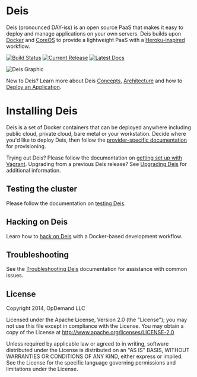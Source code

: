 # Deis

Deis (pronounced DAY-iss) is an open source PaaS that makes it easy to deploy and manage applications on your own servers. Deis builds upon [Docker](http://docker.io/) and [CoreOS](http://coreos.com) to provide a lightweight PaaS with a [Heroku-inspired](http://heroku.com) workflow.

[![Build Status](http://ci.deis.io/buildStatus/icon?job=test-master)](http://ci.deis.io/job/test-master/)
[![Current Release](http://img.shields.io/badge/release-v0.15.1-1eb0fc.svg)](https://github.com/deis/deis/releases/tag/v0.15.1)
[![Latest Docs](http://img.shields.io/badge/docs-latest-fc1e5e.svg)](http://docs.deis.io/en/latest/)

![Deis Graphic](https://s3-us-west-2.amazonaws.com/deis-images/deis-graphic.png)


New to Deis?  Learn more about Deis [Concepts](http://docs.deis.io/en/latest/understanding_deis/concepts/), [Architecture](http://docs.deis.io/en/latest/understanding_deis/architecture/) and how to [Deploy an Application](http://docs.deis.io/en/latest/using_deis/deploy-application/).

# Installing Deis

Deis is a set of Docker containers that can be deployed anywhere including public cloud, private cloud, bare metal or your workstation. Decide where you'd like to deploy Deis, then follow the [provider-specific documentation](http://docs.deis.io/en/latest/installing_deis/) for provisioning.

Trying out Deis? Please follow the documentation on [getting set up with Vagrant](http://docs.deis.io/en/latest/installing_deis/vagrant/).
Upgrading from a previous Deis release? See [Upgrading Deis](http://docs.deis.io/en/latest/managing_deis/upgrading-deis/) for additional information.

## Testing the cluster

Please follow the documentation on [testing Deis](http://docs.deis.io/en/latest/contributing/testing/).

## Hacking on Deis

Learn how to [hack on Deis](http://docs.deis.io/en/latest/contributing/hacking/) with a Docker-based development workflow.

## Troubleshooting

See the [Troubleshooting Deis](http://docs.deis.io/en/latest/troubleshooting_deis/) documentation for
assistance with common issues.

## License

Copyright 2014, OpDemand LLC

Licensed under the Apache License, Version 2.0 (the "License"); you may not use this file except in compliance with the License. You may obtain a copy of the License at <http://www.apache.org/licenses/LICENSE-2.0>

Unless required by applicable law or agreed to in writing, software distributed under the License is distributed on an "AS IS" BASIS, WITHOUT WARRANTIES OR CONDITIONS OF ANY KIND, either express or implied. See the License for the specific language governing permissions and limitations under the License.
